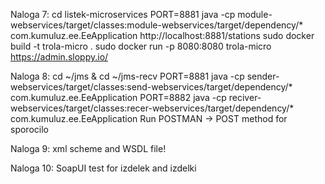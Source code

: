 Naloga 7:
cd listek-microservices
PORT=8881 java -cp module-webservices/target/classes:module-webservices/target/dependency/* com.kumuluz.ee.EeApplication
http://localhost:8881/stations
sudo docker build -t trola-micro .
sudo docker run -p 8080:8080 trola-micro
https://admin.sloppy.io/

Naloga 8:
cd ~/jms & cd ~/jms-recv
PORT=8881 java -cp sender-webservices/target/classes:send-webservices/target/dependency/* com.kumuluz.ee.EeApplication
PORT=8882 java -cp reciver-webservices/target/classes:recer-webservices/target/dependency/* com.kumuluz.ee.EeApplication
Run POSTMAN -> POST method for sporocilo

Naloga 9:
xml scheme and WSDL file!


Naloga 10:
SoapUI test for izdelek and izdelki
